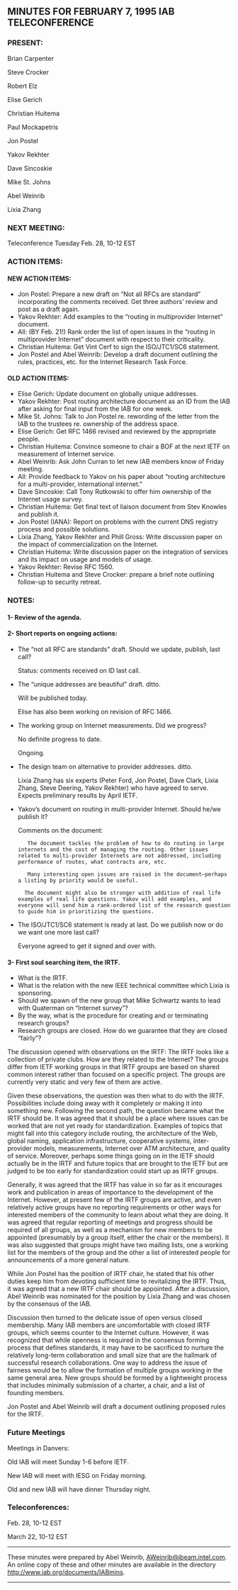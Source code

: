 
MINUTES FOR FEBRUARY 7, 1995 IAB TELECONFERENCE
-----------------------------------------------


### PRESENT:



 Brian Carpenter  

 Steve Crocker  

 Robert Elz  

 Elise Gerich  

 Christian Huitema  

 Paul Mockapetris  

 Jon Postel  

 Yakov Rekhter  

 Dave Sincoskie  

 Mike St. Johns  

 Abel Weinrib  

Lixia Zhang

### NEXT MEETING:



Teleconference Tuesday Feb. 28, 10-12 EST


### ACTION ITEMS:


#### NEW ACTION ITEMS:

+ Jon Postel: Prepare a new draft on “Not all RFCs are standard” incorporating the comments received. Get three authors’ review and post as a draft again.
+ Yakov Rekhter: Add examples to the “routing in multiprovider Internet” document.
+ All: (BY Feb. 21!) Rank order the list of open issues in the “routing in multiprovider Internet” document with respect to their criticality.
+ Christian Huitema: Get Vint Cerf to sign the ISO/JTC1/SC6 statement.
+ Jon Postel and Abel Weinrib: Develop a draft document outlining the rules, practices, etc. for the Internet Research Task Force.

#### OLD ACTION ITEMS:

+ Elise Gerich: Update document on globally unique addresses.
+ Yakov Rekhter: Post routing architecture document as an ID from the IAB after asking for final input from the IAB for one week.
+ Mike St. Johns: Talk to Jon Postel re. rewording of the letter from the IAB to the trustees re. ownership of the address space.
+ Elise Gerich: Get RFC 1466 revised and reviewed by the appropriate people.
+ Christian Huitema: Convince someone to chair a BOF at the next IETF on measurement of Internet service.
+ Abel Weinrib: Ask John Curran to let new IAB members know of Friday meeting.
+ All: Provide feedback to Yakov on his paper about “routing architecture for a multi-provider, international internet.”
+ Dave Sincoskie: Call Tony Rutkowski to offer him ownership of the Internet usage survey.
+ Christian Huitema: Get final text of liaison document from Stev Knowles and publish it.
+ Jon Postel (IANA): Report on problems with the current DNS registry process and possible solutions.
+ Lixia Zhang, Yakov Rekhter and Phill Gross: Write discussion paper on the impact of commercialization on the Internet.
+ Christian Huitema: Write discussion paper on the integration of services and its impact on usage and models of usage.
+ Yakov Rekhter: Revise RFC 1560.
+ Christian Huitema and Steve Crocker: prepare a brief note outlining follow-up to security retreat.


### NOTES:


#### 1- Review of the agenda.


#### 2- Short reports on ongoing actions:

+ The “not all RFC are standards” draft. Should we update, publish, last call?
	
	Status: comments received on ID last call.
+ The “unique addresses are beautiful” draft. ditto.
	
	 Will be published today.  
	
	Elise has also been working on revision of RFC 1466.
+ The working group on Internet measurements. Did we progress?
	
	 No definite progress to date.  
	
	 Ongoing.
+ The design team on alternative to provider addresses. ditto.
	
	Lixia Zhang has six experts (Peter Ford, Jon Postel, Dave Clark, Lixia Zhang, Steve Deering, Yakov Rekhter) who have agreed to serve. Expects preliminary results by April IETF.
+ Yakov’s document on routing in multi-provider Internet. Should he/we publish it?
	
	Comments on the document:
	
		
		 The document tackles the problem of how to do routing in large internets and the cost of managing the routing. Other issues related to multi-provider Internets are not addressed, including performance of routes, what contracts are, etc.  
		
		 Many interesting open issues are raised in the document–perhaps a listing by priority would be useful.  
		
		The document might also be stronger with addition of real life examples of real life questions. Yakov will add examples, and everyone will send him a rank-ordered list of the research question to guide him in prioritizing the questions.
+ The ISO/JTC1/SC6 statement is ready at last. Do we publish now or do we want one more last call?
	
	Everyone agreed to get it signed and over with.

#### 3- First soul searching item, the IRTF.

- What is the IRTF.
- What is the relation with the new IEEE technical committee which Lixia is sponsoring.
- Should we spawn of the new group that Mike Schwartz wants to lead with Quaterman on “Internet survey”?
- By the way, what is the procedure for creating and or terminating research groups?
- Research groups are closed. How do we guarantee that they are closed “fairly”?

 The discussion opened with observations on the IRTF: The IRTF looks like a collection of private clubs. How are they related to the Internet? The groups differ from IETF working groups in that IRTF groups are based on shared common interest rather than focused on a specific project. The groups are currently very static and very few of them are active. 


 Given these observations, the question was then what to do with the IRTF. Possibilities include doing away with it completely or making it into something new. Following the second path, the question became what the IRTF should be. It was agreed that it should be a place where issues can be worked that are not yet ready for standardization. Examples of topics that might fall into this category include routing, the architecture of the Web, global naming, application infrastructure, cooperative systems, inter-provider models, measurements, Internet over ATM architecture, and quality of service. Moreover, perhaps some things going on in the IETF should actually be in the IRTF and future topics that are brought to the IETF but are judged to be too early for standardization could start up as IRTF groups. 


 Generally, it was agreed that the IRTF has value in so far as it encourages work and publication in areas of importance to the development of the Internet. However, at present few of the IRTF groups are active, and even relatively active groups have no reporting requirements or other ways for interested members of the community to learn about what they are doing. It was agreed that regular reporting of meetings and progress should be required of all groups, as well as a mechanism for new members to be appointed (presumably by a group itself, either the chair or the members). It was also suggested that groups might have two mailing lists, one a working list for the members of the group and the other a list of interested people for announcements of a more general nature. 


 While Jon Postel has the position of IRTF chair, he stated that his other duties keep him from devoting sufficient time to revitalizing the IRTF. Thus, it was agreed that a new IRTF chair should be appointed. After a discussion, Abel Weinrib was nominated for the position by Lixia Zhang and was chosen by the consensus of the IAB. 


 Discussion then turned to the delicate issue of open versus closed membership. Many IAB members are uncomfortable with closed IRTF groups, which seems counter to the Internet culture. However, it was recognized that while openness is required in the consensus forming process that defines standards, it may have to be sacrificed to nurture the relatively long-term collaboration and small size that are the hallmark of successful research collaborations. One way to address the issue of fairness would be to allow the formation of multiple groups working in the same general area. New groups should be formed by a lightweight process that includes minimally submission of a charter, a chair, and a list of founding members. 


 Jon Postel and Abel Weinrib will draft a document outlining proposed rules for the IRTF. 



### Future Meetings



Meetings in Danvers:

 Old IAB will meet Sunday 1-6 before IETF.  

 New IAB will meet with IESG on Friday morning.  

Old and new IAB will have dinner Thursday night.

### Teleconferences:



 Feb. 28, 10-12 EST  

March 22, 10-12 EST




---


These minutes were prepared by Abel Weinrib, AWeinrib@ibeam.intel.com. An online copy of these and other minutes are available in the directory http://www.iab.org/documents/IABmins.




---


